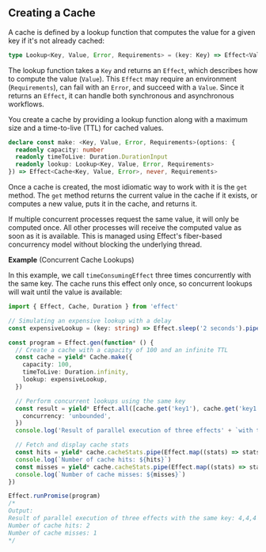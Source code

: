 ## Creating a Cache

A cache is defined by a lookup function that computes the value for a given key if it's not already cached:

```ts showLineNumbers=false
type Lookup<Key, Value, Error, Requirements> = (key: Key) => Effect<Value, Error, Requirements>
```

The lookup function takes a `Key` and returns an `Effect`, which describes how to compute the value (`Value`). This `Effect` may require an environment (`Requirements`), can fail with an `Error`, and succeed with a `Value`. Since it returns an `Effect`, it can handle both synchronous and asynchronous workflows.

You create a cache by providing a lookup function along with a maximum size and a time-to-live (TTL) for cached values.

```ts showLineNumbers=false
declare const make: <Key, Value, Error, Requirements>(options: {
  readonly capacity: number
  readonly timeToLive: Duration.DurationInput
  readonly lookup: Lookup<Key, Value, Error, Requirements>
}) => Effect<Cache<Key, Value, Error>, never, Requirements>
```

Once a cache is created, the most idiomatic way to work with it is the `get` method.
The `get` method returns the current value in the cache if it exists, or computes a new value, puts it in the cache, and returns it.

If multiple concurrent processes request the same value, it will only be computed once. All other processes will receive the computed value as soon as it is available. This is managed using Effect's fiber-based concurrency model without blocking the underlying thread.

**Example** (Concurrent Cache Lookups)

In this example, we call `timeConsumingEffect` three times concurrently with the same key.
The cache runs this effect only once, so concurrent lookups will wait until the value is available:

```ts twoslash
import { Effect, Cache, Duration } from 'effect'

// Simulating an expensive lookup with a delay
const expensiveLookup = (key: string) => Effect.sleep('2 seconds').pipe(Effect.as(key.length))

const program = Effect.gen(function* () {
  // Create a cache with a capacity of 100 and an infinite TTL
  const cache = yield* Cache.make({
    capacity: 100,
    timeToLive: Duration.infinity,
    lookup: expensiveLookup,
  })

  // Perform concurrent lookups using the same key
  const result = yield* Effect.all([cache.get('key1'), cache.get('key1'), cache.get('key1')], {
    concurrency: 'unbounded',
  })
  console.log('Result of parallel execution of three effects' + `with the same key: ${result}`)

  // Fetch and display cache stats
  const hits = yield* cache.cacheStats.pipe(Effect.map((stats) => stats.hits))
  console.log(`Number of cache hits: ${hits}`)
  const misses = yield* cache.cacheStats.pipe(Effect.map((stats) => stats.misses))
  console.log(`Number of cache misses: ${misses}`)
})

Effect.runPromise(program)
/*
Output:
Result of parallel execution of three effects with the same key: 4,4,4
Number of cache hits: 2
Number of cache misses: 1
*/
```
